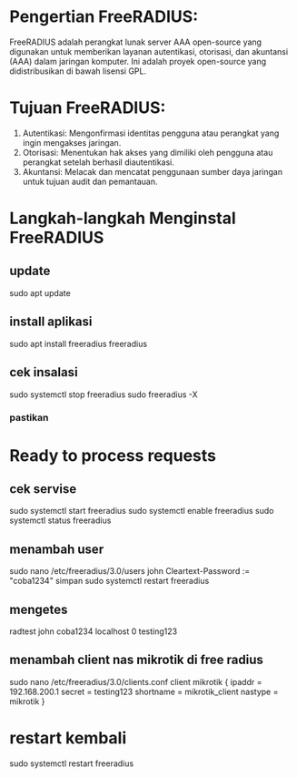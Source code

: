 # Pengertian FreeRADIUS:
  FreeRADIUS adalah perangkat lunak server AAA open-source yang digunakan untuk memberikan layanan autentikasi, otorisasi, dan akuntansi (AAA) dalam jaringan komputer. Ini adalah proyek open-source yang didistribusikan di bawah lisensi GPL.

# Tujuan FreeRADIUS:
  1. Autentikasi: Mengonfirmasi identitas pengguna atau perangkat yang ingin mengakses jaringan.
  2. Otorisasi: Menentukan hak akses yang dimiliki oleh pengguna atau perangkat setelah berhasil diautentikasi.
  3. Akuntansi: Melacak dan mencatat penggunaan sumber daya jaringan untuk tujuan audit dan pemantauan.

# Langkah-langkah Menginstal FreeRADIUS
## update
  sudo apt update
## install aplikasi
  sudo apt install freeradius freeradius
## cek insalasi
  sudo systemctl stop freeradius
  sudo freeradius -X
### pastikan
# Ready to process requests

## cek servise
  sudo systemctl start freeradius
  sudo systemctl enable freeradius
  sudo systemctl status freeradius
## menambah user
  sudo nano /etc/freeradius/3.0/users
  john Cleartext-Password := "coba1234"
  simpan
  sudo systemctl restart freeradius
## mengetes
  radtest john coba1234 localhost 0 testing123
## menambah client nas mikrotik di free radius
  sudo nano /etc/freeradius/3.0/clients.conf
  client mikrotik {
  ipaddr = 192.168.200.1
  secret = testing123
  shortname = mikrotik_client
  nastype = mikrotik
}
# restart  kembali
sudo systemctl restart freeradius

